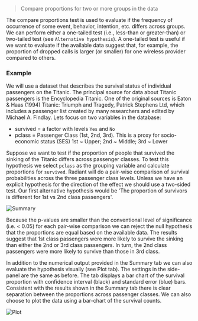 > Compare proportions for two or more groups in the data

The compare proportions test is used to evaluate if the frequency of occurrence of some event, behavior, intention, etc. differs across groups. We can perform either a one-tailed test (i.e., less-than or greater-than) or two-tailed test (see `Alternative hypothesis`). A one-tailed test is useful if we want to evaluate if the available data suggest that, for example, the proportion of dropped calls is larger (or smaller) for one wireless provider compared to others.

### Example

We will use a dataset that describes the survival status of individual passengers on the Titanic. The principal source for data about Titanic passengers is the Encyclopedia Titanic. One of the original sources is Eaton & Haas (1994) Titanic: Triumph and Tragedy, Patrick Stephens Ltd, which includes a passenger list created by many researchers and edited by Michael A. Findlay. Lets focus on two variables in the database:

- survived = a factor with levels `Yes` and `No`
- pclass = Passenger Class (1st, 2nd, 3rd). This is a proxy for socio-economic status (SES) 1st ~ Upper; 2nd ~ Middle; 3rd ~ Lower

Suppose we want to test if the proportion of people that survived the sinking of the Titanic differs across passenger classes. To test this hypothesis we select `pclass` as the grouping variable and calculate proportions for `survived`. Radiant will do a pair-wise comparison of survival probabilities across the three passenger class levels. Unless we have an explicit hypothesis for the direction of the effect we should use a two-sided test. Our first alternative hypothesis would be 'The proportion of survivors is different for 1st vs 2nd class passengers'.

![Summary](figures_quant/compare_props_summary.png)

Because the p-values are smaller than the conventional level of significance (i.e. < 0.05) for each pair-wise comparison we can reject the null hypothesis that the proportions are equal based on the available data. The results suggest that 1st class passengers were more likely to survive the sinking than either the 2nd or 3rd class passengers. In turn, the 2nd class passengers were more likely to survive than those in 3rd class.

In addition to the numerical output provided in the Summary tab we can also evaluate the hypothesis visually (see Plot tab). The settings in the side-panel are the same as before. The tab displays a bar chart of the survival proportion with confidence interval (black) and standard error (blue) bars. Consistent with the results shown in the Summary tab there is clear separation between the proportions across passenger classes. We can also choose to plot the data using a bar-chart of the survival counts.

![Plot](figures_quant/compare_props_plot.png)
